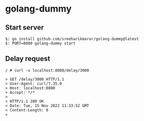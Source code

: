 # golang-dummy

## Start server

```
$: go install github.com/sreeharikmarar/golang-dummy@latest
$: PORT=8080 golang-dummy start
```

## Delay request

```
/ # curl -v localhost:8080/delay/3000

> GET /delay/3000 HTTP/1.1
> User-Agent: curl/7.35.0
> Host: localhost:8080
> Accept: */*
>
< HTTP/1.1 200 OK
< Date: Tue, 15 Nov 2022 11:33:52 GMT
< Content-Length: 0
<
```
